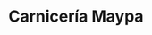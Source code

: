 ---
title: "Carnicería Maypa"
url: /ciudad-autonoma-de-buenos-aires/carniceria-maypa/
shop: Metzgerei
---